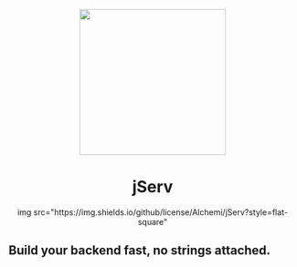 <p align="center">
    <img src="Media/icon.png" width="256px" height="256px">
</p>

<h1 align="center">
    jServ
</h1>

<p align="center">
    img src="https://img.shields.io/github/license/Alchemi/jServ?style=flat-square"
    

</p>

<div align="center">

    

</div>
<p align="center">
    <h2>Build your backend fast, no strings attached.</h2>
</p>

<div id="body" align="center">
    
    
</div>
